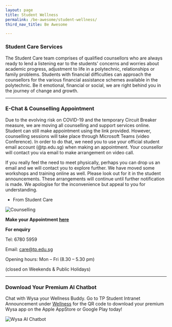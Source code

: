 ```yaml
---
layout: page
title: Student Wellness
permalink: /be-awesome/student-wellness/
third_nav_title: Be Awesome

---
```

### Student Care Services ###

The Student Care team comprises of qualified counsellors who are always ready to lend a listening ear to the students' concerns and worries about academic progress, adjustment to life in a polytechnic, relationships or family problems. Students with financial difficulties can approach the counsellors for the various financial assistance schemes available in the polytechnic. Be it emotional, financial or social, we are right behind you in the journey of change and growth.

---
### E-Chat & Counselling Appointment ###

Due to the evolving risk on COVID-19 and the temporary Circuit Breaker measure, we are moving all counselling and support services online. Student can still make appointment using the link provided. However, counselling sessions will take place through Microsoft Teams (video Conference). In order to do that, we need you to use your official student email account (@tp.edu.sg) when making an appointment. Your counsellor will contact you via email to make arrangement on video call.

If you really feel the need to meet physically, perhaps you can drop us an email and we will contact you to explore further.
We have moved some workshops and training online as well. Please look out for it in the student announcements. These arrangements will continue until further notification is made. We apologise for the inconvenience but appeal to you for understanding.

- From Student Care

![Counselling]({{site.baseurl}}/images/BeWell-e-chat_with_counsellors.jpg)
    
**Make your Appointment [here](https://calendly.com/booktpcs)**

**For enquiry**

Tel:  6780 5959

Email: care@tp.edu.sg

Opening hours: Mon – Fri (8.30 – 5.30 pm)

(closed on Weekends & Public Holidays)

---
### Download Your Premium AI Chatbot ###

Chat with Wysa your Wellness Buddy. Go to TP Student Intranet Announcement under <a href="https://services.tp.edu.sg/my.policy" target="_blank">Wellness</a> for the QR code to download your premium Wysa app on the Apple AppStore or Google Play today!

![Wysa AI Chatbot]({{site.baseurl}}/images/BeAwesome_studentwellness_WYSA.JPG)


